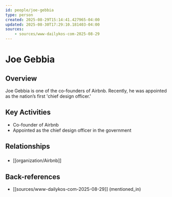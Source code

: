 ```yaml
---
id: people/joe-gebbia
type: person
created: 2025-08-29T15:14:41.427965-04:00
updated: 2025-08-30T17:29:10.181403-04:00
sources:
    - sources/www-dailykos-com-2025-08-29
---
```


# Joe Gebbia

## Overview
Joe Gebbia is one of the co-founders of Airbnb. Recently, he was appointed as the nation’s first 'chief design officer.'

## Key Activities
- Co-founder of Airbnb
- Appointed as the chief design officer in the government

## Relationships

### 
- [[organization/Airbnb]]

## Back-references
<!-- Auto-maintained by the system -->
- [[sources/www-dailykos-com-2025-08-29]] (mentioned_in)

